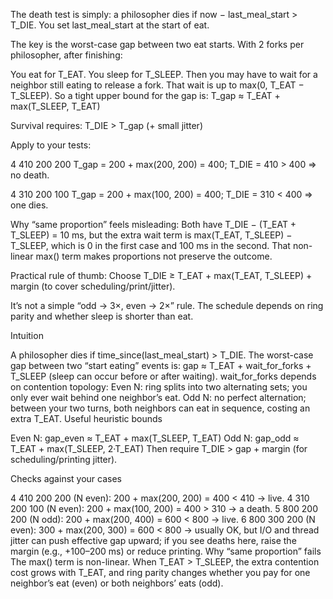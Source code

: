 The death test is simply: a philosopher dies if now − last_meal_start > T_DIE. You set last_meal_start at the start of eat.

The key is the worst-case gap between two eat starts. With 2 forks per philosopher, after finishing:

You eat for T_EAT.
You sleep for T_SLEEP.
Then you may have to wait for a neighbor still eating to release a fork. That wait is up to max(0, T_EAT − T_SLEEP).
So a tight upper bound for the gap is: T_gap ≈ T_EAT + max(T_SLEEP, T_EAT)

Survival requires: T_DIE > T_gap (+ small jitter)

Apply to your tests:

4 410 200 200 T_gap = 200 + max(200, 200) = 400; T_DIE = 410 > 400 ⇒ no death.

4 310 200 100 T_gap = 200 + max(100, 200) = 400; T_DIE = 310 < 400 ⇒ one dies.

Why “same proportion” feels misleading: Both have T_DIE − (T_EAT + T_SLEEP) = 10 ms, but the extra wait term is max(T_EAT, T_SLEEP) − T_SLEEP, which is 0 in the first case and 100 ms in the second. That non-linear max() term makes proportions not preserve the outcome.

Practical rule of thumb: Choose T_DIE ≥ T_EAT + max(T_EAT, T_SLEEP) + margin (to cover scheduling/print/jitter).




It’s not a simple “odd → 3×, even → 2×” rule. The schedule depends on ring parity and whether sleep is shorter than eat.

Intuition

A philosopher dies if time_since(last_meal_start) > T_DIE.
The worst-case gap between two “start eating” events is: gap ≈ T_EAT + wait_for_forks + T_SLEEP (sleep can occur before or after waiting).
wait_for_forks depends on contention topology:
Even N: ring splits into two alternating sets; you only ever wait behind one neighbor’s eat.
Odd N: no perfect alternation; between your two turns, both neighbors can eat in sequence, costing an extra T_EAT.
Useful heuristic bounds

Even N: gap_even ≈ T_EAT + max(T_SLEEP, T_EAT)
Odd N: gap_odd ≈ T_EAT + max(T_SLEEP, 2·T_EAT)
Then require T_DIE > gap + margin (for scheduling/printing jitter).

Checks against your cases

4 410 200 200 (N even): 200 + max(200, 200) = 400 < 410 → live.
4 310 200 100 (N even): 200 + max(100, 200) = 400 > 310 → a death.
5 800 200 200 (N odd): 200 + max(200, 400) = 600 < 800 → live.
6 800 300 200 (N even): 300 + max(200, 300) = 600 < 800 → usually OK, but I/O and thread jitter can push effective gap upward; if you see deaths here, raise the margin (e.g., +100–200 ms) or reduce printing.
Why “same proportion” fails The max() term is non-linear. When T_EAT > T_SLEEP, the extra contention cost grows with T_EAT, and ring parity changes whether you pay for one neighbor’s eat (even) or both neighbors’ eats (odd).

